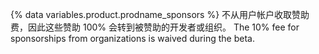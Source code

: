 {% data variables.product.prodname_sponsors %} 不从用户帐户收取赞助费，因此这些赞助 100% 会转到被赞助的开发者或组织。 The 10% fee for sponsorships from organizations is waived during the beta.
